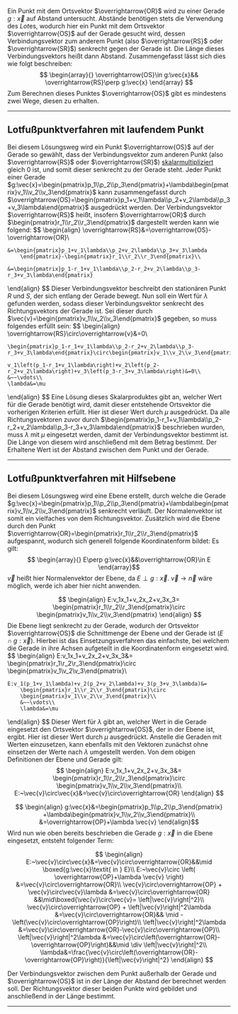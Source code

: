 Ein Punkt mit dem Ortsvektor $\overrightarrow{OR}$ wird zu einer Gerade $g:\vec{x}$ auf Abstand untersucht.
Abstände benötigen stets die Verwendung des *Lot*es, wodurch hier ein Punkt mit dem Ortsvektor $\overrightarrow{OS}$ auf der Gerade gesucht wird, dessen Verbindungsvektor zum anderem Punkt (also $\overrightarrow{RS}$ oder $\overrightarrow{SR}$) senkrecht gegen der Gerade ist. Die Länge dieses Verbindungsvektors heißt dann Abstand.
Zusammengefasst lässt sich dies wie folgt beschreiben:
$$
\begin{array}{}
	\overrightarrow{OS}\in g:\vec{x}&& \overrightarrow{RS}\perp g:\vec{x}
\end{array}
$$
Zum Berechnen dieses Punktes $\overrightarrow{OS}$ gibt es mindestens zwei Wege, diesen zu erhalten.

---
## Lotfußpunktverfahren mit laufendem Punkt
Bei diesem Lösungsweg wird ein Punkt $\overrightarrow{OS}$ auf der Gerade so gewählt, dass der Verbindungsvektor zum anderen Punkt (also $\overrightarrow{RS}$ oder $\overrightarrow{SR}$) [skalarmultipliziert](Skalarprodukt.md) gleich $0$ ist, und somit dieser senkrecht zu der Gerade steht.
Jeder Punkt einer Gerade $g:\vec{x}=\begin{pmatrix}p_1\\p_2\\p_3\end{pmatrix}+\lambda\begin{pmatrix}v_1\\v_2\\v_3\end{pmatrix}$ kann zusammengefasst durch $\overrightarrow{OS}=\begin{pmatrix}p_1+v_1\lambda\\p_2+v_2\lambda\\p_3+v_3\lambda\end{pmatrix}$ ausgedrückt werden. Der Verbindungsvektor $\overrightarrow{RS}$ heißt, insofern $\overrightarrow{OR}$ durch $\begin{pmatrix}r_1\\r_2\\r_3\end{pmatrix}$ dargestellt werden kann wie folgend:
$$
\begin{align}
	\overrightarrow{RS}&=\overrightarrow{OS}-\overrightarrow{OR}\\
	
	&=\begin{pmatrix}p_1+v_1\lambda\\p_2+v_2\lambda\\p_3+v_3\lambda
		\end{pmatrix}-\begin{pmatrix}r_1\\r_2\\r_3\end{pmatrix}\\
	
	&=\begin{pmatrix}p_1-r_1+v_1\lambda\\p_2-r_2+v_2\lambda\\p_3-r_3+v_3\lambda\end{pmatrix}
\end{align}
$$
Dieser Verbindungsvektor beschreibt den stationären Punkt $R$ und $S$, der sich entlang der Gerade bewegt. Nun soll ein Wert für $\lambda$ gefunden werden, sodass dieser Verbindungsvektor senkrecht des Richtungsvektors der Gerade ist.
Sei dieser durch $\vec{v}=\begin{pmatrix}v_1\\v_2\\v_3\end{pmatrix}$ gegeben, so muss folgendes erfüllt sein:
$$
\begin{align}
	\overrightarrow{RS}\circ\overrightarrow{v}&=0\\
	
	\begin{pmatrix}p_1-r_1+v_1\lambda\\p_2-r_2+v_2\lambda\\p_3-r_3+v_3\lambda\end{pmatrix}\circ\begin{pmatrix}v_1\\v_2\\v_3\end{pmatrix}&=0\\
	
	v_1\left(p_1-r_1+v_1\lambda\right)+v_2\left(p_2-r_2+v_2\lambda\right)+v_3\left(p_3-r_3+v_3\lambda\right)&=0\\
	&~~\vdots\\
	\lambda&=\mu
\end{align}
$$
Eine Lösung dieses Skalarproduktes gibt an, welcher Wert für die Gerade benötigt wird, damit dieser entstehende Ortsvektor die vorherigen Kriterien erfüllt. Hier ist dieser Wert durch $\mu$ ausgedrückt.
Da alle Richtungsvektoren zuvor durch $\begin{pmatrix}p_1-r_1+v_1\lambda\\p_2-r_2+v_2\lambda\\p_3-r_3+v_3\lambda\end{pmatrix}$ beschrieben wurden, muss $\lambda$ mit $\mu$ eingesetzt werden, damit der Verbindungsvektor bestimmt ist. Die Länge von diesem wird anschließend mit dem Betrag bestimmt. Der Erhaltene Wert ist der Abstand zwischen dem Punkt und der Gerade.

---
## Lotfußpunktverfahren mit Hilfsebene
Bei diesem Lösungsweg wird eine Ebene erstellt, durch welche die Gerade $g:\vec{x}=\begin{pmatrix}p_1\\p_2\\p_3\end{pmatrix}+\lambda\begin{pmatrix}v_1\\v_2\\v_3\end{pmatrix}$ senkrecht verläuft. Der Normalenvektor ist somit ein vielfaches von dem Richtungsvektor.
Zusätzlich wird die Ebene durch den Punkt $\overrightarrow{OR}=\begin{pmatrix}r_1\\r_2\\r_3\end{pmatrix}$ aufgespannt, wodurch sich generell folgende Koordinatenform bildet:
Es gilt:
$$
\begin{array}{}
	E\perp g:\vec{x}&&\overrightarrow{OR}\in E
\end{array}$$
$\vec{v}$ heißt hier Normalenvektor der Ebene, da $E\perp g:\vec{x}$. $\vec{v}\to\vec{n}$ wäre möglich, werde ich aber hier nicht anwenden.

$$
\begin{align}
	E:v_1x_1+v_2x_2+v_3x_3=
		\begin{pmatrix}r_1\\r_2\\r_3\end{pmatrix}\circ
		\begin{pmatrix}v_1\\v_2\\v_3\end{pmatrix}
\end{align}
$$
Die Ebene liegt senkrecht zu der Gerade, wodurch der Ortsvektor $\overrightarrow{OS}$ die Schnittmenge der Ebene und der Gerade ist ($E\cap g:\vec{x}$).
Hierbei ist das Einsetzungsverfahren das einfachste, bei welchem die Gerade in ihre Achsen aufgeteilt in die Koordinatenform eingesetzt wird.
$$
\begin{align}
	E:v_1x_1+v_2x_2+v_3x_3&=
		\begin{pmatrix}r_1\\r_2\\r_3\end{pmatrix}\circ
		\begin{pmatrix}v_1\\v_2\\v_3\end{pmatrix}\\
		
	E:v_1(p_1+v_1\lambda)+v_2(p_2+v_2\lambda)+v_3(p_3+v_3\lambda)&=
		\begin{pmatrix}r_1\\r_2\\r_3\end{pmatrix}\circ
		\begin{pmatrix}v_1\\v_2\\v_3\end{pmatrix}\\
		&~~\vdots\\
		\lambda&=\mu
\end{align}
$$
Dieser Wert für $\lambda$ gibt an, welcher Wert in die Gerade eingesetzt den Ortsvektor $\overrightarrow{OS}$, der in der Ebene ist, ergibt. Hier ist dieser Wert durch $\mu$ ausgedrückt.
Anstelle die Geraden mit Werten einzusetzen, kann ebenfalls mit den Vektoren zunächst ohne einsetzen der Werte nach $\lambda$ umgestellt werden.
Von dem obigen Definitionen der Ebene und Gerade gilt:
$$
\begin{align}
	E:v_1x_1+v_2x_2+v_3x_3&=
		\begin{pmatrix}r_1\\r_2\\r_3\end{pmatrix}\circ
		\begin{pmatrix}v_1\\v_2\\v_3\end{pmatrix}\\
	E:~\vec{v}\circ\vec{x}&=\vec{v}\circ\overrightarrow{OR}
\end{align}
$$

$$
\begin{align}
	g:\vec{x}&=\begin{pmatrix}p_1\\p_2\\p_3\end{pmatrix}
		+\lambda\begin{pmatrix}v_1\\v_2\\v_3\end{pmatrix}\\
	&=\overrightarrow{OP}+\lambda \vec{v}
\end{align}$$
Wird nun wie oben bereits beschrieben die Gerade $g:\vec{x}$ in die Ebene eingesetzt, entsteht folgender Term:

$$
\begin{align}
	E:~\vec{v}\circ\vec{x}&=\vec{v}\circ\overrightarrow{OR}&&\mid \boxed{g:\vec{x}\textit{ in } E}\\
	E:~\vec{v}\circ
		\left(
			\overrightarrow{OP}+\lambda \vec{v}
		\right)
		&=\vec{v}\circ\overrightarrow{OR}\\
	\vec{v}\circ\overrightarrow{OP}
		+ \vec{v}\circ\vec{v}\lambda
		&=\vec{v}\circ\overrightarrow{OR}
			&&\mid\boxed{\vec{v}\circ\vec{v}=
			\left|\vec{v}\right|^2}\\
	\vec{v}\circ\overrightarrow{OP}
		+ \left|\vec{v}\right|^2\lambda
		&=\vec{v}\circ\overrightarrow{OR}&&
			\mid -\left(\vec{v}\circ\overrightarrow{OP}\right)\\
	\left|\vec{v}\right|^2\lambda
		&=\vec{v}\circ\overrightarrow{OR}-\vec{v}\circ\overrightarrow{OP}\\
	\left|\vec{v}\right|^2\lambda
		&=\vec{v}\circ\left(\overrightarrow{OR}-\overrightarrow{OP}\right)&&\mid
			\div \left|\vec{v}\right|^2\\
	\lambda&=\frac{\vec{v}\circ\left(\overrightarrow{OR}-\overrightarrow{OP}\right)}{\left|\vec{v}\right|^2}
\end{align}
$$

Der Verbindungsvektor zwischen dem Punkt außerhalb der Gerade und $\overrightarrow{OS}$ ist in der Länge der Abstand der berechnet werden soll. Der Richtungsvektor dieser beiden Punkte wird gebildet und anschließend in der Länge bestimmt.

---